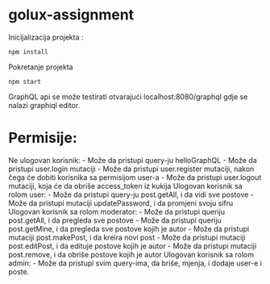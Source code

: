 # golux-assignment

Inicijalizacija projekta :

```
npm install
```

Pokretanje projekta

```
npm start
```

GraphQL api se može testirati otvarajući localhost:8080/graphql gdje se nalazi graphiql editor.

# Permisije:
Ne ulogovan korisnik:
    - Može da pristupi query-ju helloGraphQL
    - Može da pristupi user.login mutaciji
    - Može da pristupi user.register mutaciji, nakon čega će dobiti korisnika sa permisijom user-a
    - Može da pristupi user.logout mutaciji, koja će da obriše access_token iz kukija
Ulogovan korisnik sa rolom user:
    - Može da pristupi query-ju post.getAll, i da vidi sve postove
    - Može da pristupi mutaciji updatePassword, i da promjeni svoju sifru
Ulogovan korisnik sa rolom moderator:
    - Može da pristupi queriju post.getAll, i da pregleda sve postove
    - Može da pristupi queriju post.getMine, i da pregleda sve postove kojih je autor
    - Može da pristupi mutaciji post.makePost, i da kreira novi post
    - Može da pristupi mutaciji post.editPost, i da edituje postove kojih je autor
    - Može da pristupi mutaciji post.remove, i da obriše postove kojih je autor
Ulogovan korisnik sa rolom admin:
    - Može da pristupi svim query-ima, da briše, mjenja, i dodaje user-e i poste.